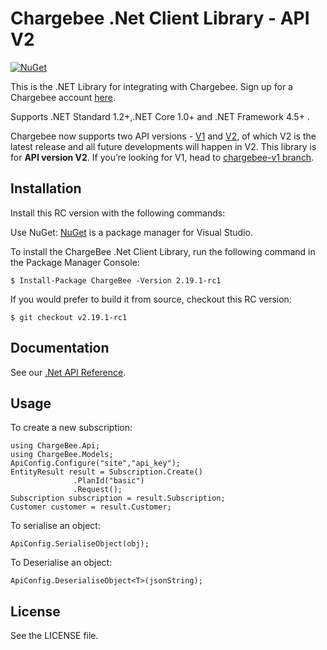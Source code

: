 # Chargebee .Net Client Library - API V2

[![NuGet](https://img.shields.io/nuget/v/chargebee.svg?maxAge=2592000)](https://www.nuget.org/packages/ChargeBee/)

This is the .NET Library for integrating with Chargebee. Sign up for a Chargebee account [here](https://www.chargebee.com).

Supports .NET Standard 1.2+,.NET Core 1.0+ and .NET Framework 4.5+ .

Chargebee now supports two API versions - [V1](https://apidocs.chargebee.com/docs/api/v1) and [V2](https://apidocs.chargebee.com/docs/api), of which V2 is the latest release and all future developments will happen in V2. This library is for <b>API version V2</b>. If you’re looking for V1, head to [chargebee-v1 branch](https://github.com/chargebee/chargebee-dotnet/tree/chargebee-v1).

## Installation

Install this RC version with the following commands:

Use NuGet: [NuGet](https://nuget.org) is a package manager for Visual Studio.

To install the ChargeBee .Net Client Library, run the following command in the Package Manager Console:
	
	$ Install-Package ChargeBee -Version 2.19.1-rc1

If you would prefer to build it from source, checkout this RC version:
  
    $ git checkout v2.19.1-rc1
  
## Documentation

See our [.Net API Reference](https://apidocs.chargebee.com/docs/api?lang=dotnet "API Reference").

## Usage

To create a new subscription:
  
    using ChargeBee.Api;
	using ChargeBee.Models;
	ApiConfig.Configure("site","api_key");
	EntityResult result = Subscription.Create()
                  .PlanId("basic")
				  .Request();
	Subscription subscription = result.Subscription;
	Customer customer = result.Customer;

To serialise an object:
    
	ApiConfig.SerialiseObject(obj);

To Deserialise an object:
  
    ApiConfig.DeserialiseObject<T>(jsonString);

## License

See the LICENSE file.

